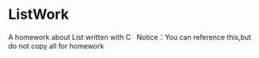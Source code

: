 # ListWork
A homework about List written with C  
Notice：You can reference this,but do not copy all for homework 
